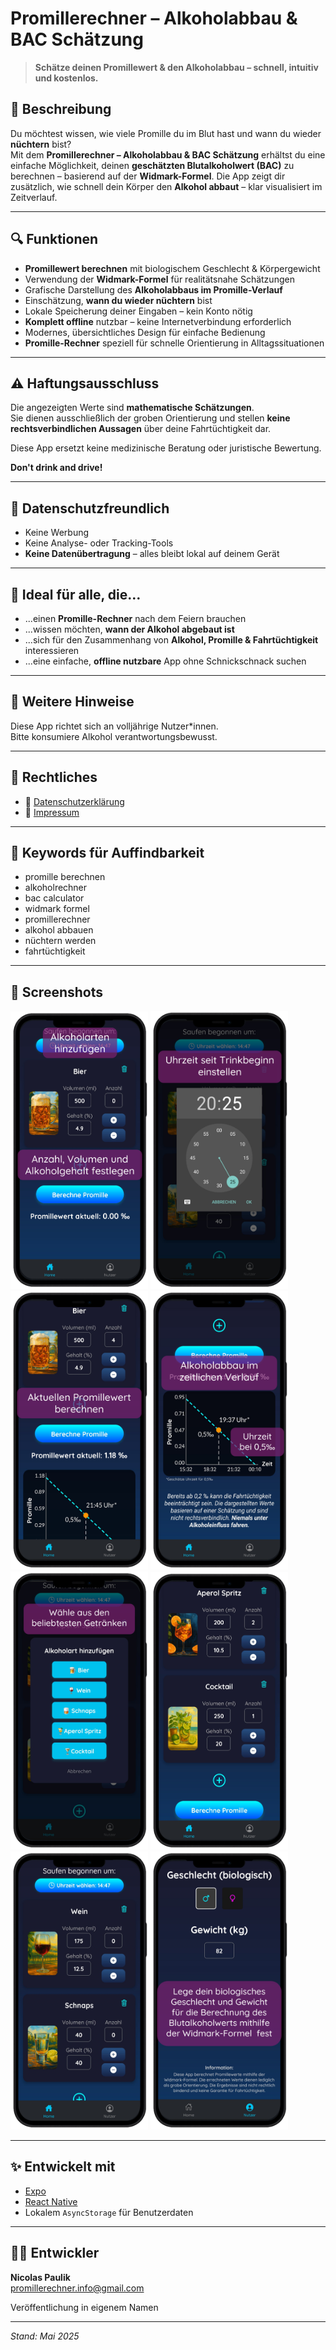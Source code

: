 # Promillerechner – Alkoholabbau & BAC Schätzung

> **Schätze deinen Promillewert & den Alkoholabbau – schnell, intuitiv und kostenlos.**

## 📱 Beschreibung

Du möchtest wissen, wie viele Promille du im Blut hast und wann du wieder **nüchtern** bist?  
Mit dem **Promillerechner – Alkoholabbau & BAC Schätzung** erhältst du eine einfache Möglichkeit, deinen **geschätzten Blutalkoholwert (BAC)** zu berechnen – basierend auf der **Widmark-Formel**. Die App zeigt dir zusätzlich, wie schnell dein Körper den **Alkohol abbaut** – klar visualisiert im Zeitverlauf.

---

## 🔍 Funktionen

- **Promillewert berechnen** mit biologischem Geschlecht & Körpergewicht  
- Verwendung der **Widmark-Formel** für realitätsnahe Schätzungen  
- Grafische Darstellung des **Alkoholabbaus im Promille-Verlauf**  
- Einschätzung, **wann du wieder nüchtern** bist  
- Lokale Speicherung deiner Eingaben – kein Konto nötig  
- **Komplett offline** nutzbar – keine Internetverbindung erforderlich  
- Modernes, übersichtliches Design für einfache Bedienung  
- **Promille-Rechner** speziell für schnelle Orientierung in Alltagssituationen  

---

## ⚠️ Haftungsausschluss

Die angezeigten Werte sind **mathematische Schätzungen**.  
Sie dienen ausschließlich der groben Orientierung und stellen **keine rechtsverbindlichen Aussagen** über deine Fahrtüchtigkeit dar.

Diese App ersetzt keine medizinische Beratung oder juristische Bewertung.

**Don't drink and drive!**

---

## 🔐 Datenschutzfreundlich

- Keine Werbung  
- Keine Analyse- oder Tracking-Tools  
- **Keine Datenübertragung** – alles bleibt lokal auf deinem Gerät

---

## 🚀 Ideal für alle, die…

- ...einen **Promille-Rechner** nach dem Feiern brauchen  
- ...wissen möchten, **wann der Alkohol abgebaut ist**  
- ...sich für den Zusammenhang von **Alkohol, Promille & Fahrtüchtigkeit** interessieren  
- ...eine einfache, **offline nutzbare** App ohne Schnickschnack suchen

---

## 📌 Weitere Hinweise

Diese App richtet sich an volljährige Nutzer*innen.  
Bitte konsumiere Alkohol verantwortungsbewusst.

---

## 🔗 Rechtliches

- 📄 [Datenschutzerklärung](./datenschutz.md)  
- 🧾 [Impressum](./impressum.md)

---

## 🧠 Keywords für Auffindbarkeit

- promille berechnen
- alkoholrechner
- bac calculator
- widmark formel
- promillerechner
- alkohol abbauen
- nüchtern werden
- fahrtüchtigkeit



---

## 📸 Screenshots

<p float="left">
  <img src="./assets/images/Smartphone%20Screenshot%201.png" width="220" />
  <img src="./assets/images/Smartphone%20Screenshot%202.png" width="220" />
  <img src="./assets/images/Smartphone%20Screenshot%203.png" width="220" />
  <img src="./assets/images/Smartphone%20Screenshot%204.png" width="220" />
   <img src="./assets/images/Smartphone%20Screenshot%205.png" width="220" />
  <img src="./assets/images/Smartphone%20Screenshot%206.png" width="220" />
  <img src="./assets/images/Smartphone%20Screenshot%207.png" width="220" />
  <img src="./assets/images/Smartphone%20Screenshot%208.png" width="220" />
</p>

---

## ✨ Entwickelt mit

- [Expo](https://expo.dev/)
- [React Native](https://reactnative.dev/)
- Lokalem `AsyncStorage` für Benutzerdaten

---

## 👨‍💻 Entwickler

**Nicolas Paulik**  
promillerechner.info@gmail.com

Veröffentlichung in eigenem Namen

---

*Stand: Mai 2025*

